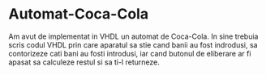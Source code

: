 # Automat-Coca-Cola

Am avut de implementat in VHDL un automat de Coca-Cola. In
sine trebuia scris codul VHDL prin care aparatul sa stie cand banii au fost indrodusi, sa contorizeze cati bani
au fosti introdusi, iar cand butonul de eliberare ar fi apasat sa calculeze restul si sa ti-l returneze.